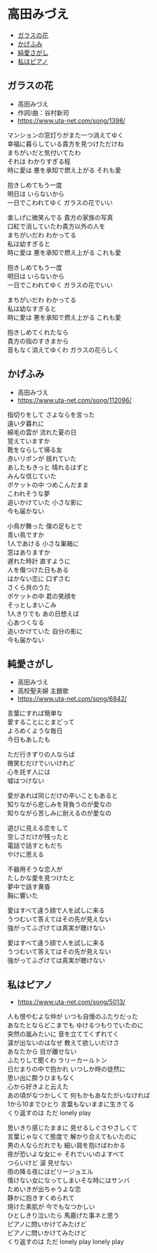 
# 高田みづえ <!-- omit in toc -->

- [ガラスの花](#ガラスの花)
- [かげふみ](#かげふみ)
- [純愛さがし](#純愛さがし)
- [私はピアノ](#私はピアノ)


## ガラスの花

- 高田みづえ
- 作詞/曲：谷村新司
- https://www.uta-net.com/song/1398/

マンションの窓灯りがまた一つ消えてゆく<br>
幸福に暮らしている貴方を見つけただけね<br>
まちがいだと気付いてたわ<br>
それは わかりすぎる程<br>
時に愛は 悪を承知で燃え上がる それも愛<br>

抱きしめてもう一度<br>
明日は いらないから<br>
一日でこわれてゆく ガラスの花でいい<br>

楽しげに微笑んでる 貴方の家族の写真<br>
口紅で消していたわ貴方以外の人を<br>
まちがいだわ わかってる<br>
私は幼すぎると<br>
時に愛は 悪を承知で燃え上がる これも愛<br>

抱きしめてもう一度<br>
明日は いらないから<br>
一日でこわれてゆく ガラスの花でいい<br>

まちがいだわ わかってる<br>
私は幼なすぎると<br>
時に愛は 悪を承知で燃え上がる これも愛<br>

抱きしめてくれたなら<br>
貴方の指のすきまから<br>
音もなく消えてゆくわ ガラスの花らしく<br>


## かげふみ

- 高田みづえ
- https://www.uta-net.com/song/112096/

指切りをして さよならを言った<br>
遠い夕暮れに<br>
綿毛の雲が 流れた夏の日<br>
覚えていますか<br>
靴をならして帰る友<br>
赤いリボンが 揺れていた<br>
あしたもきっと 晴れるはずと<br>
みんな信じていた<br>
ポケットの中 つめこんだまま<br>
こわれそうな夢<br>
追いかけていた 小さな影に<br>
今も届かない<br>

小鳥が舞った 僕の足もとで<br>
青い鳥ですか<br>
1人であける 小さな巣箱に<br>
窓はありますか<br>
遅れた時計 直すように<br>
人を傷つけた日もある<br>
はかない恋に 口ずさむ<br>
さくら貝のうた<br>
ポケットの中 君の笑顔を<br>
そっとしまいこみ<br>
1人きりでも あの日想えば<br>
心あつくなる<br>
追いかけていた 自分の影に<br>
今も届かない<br>

## 純愛さがし

- 高田みづえ
- 高校聖夫婦 主題歌
- https://www.uta-net.com/song/6842/

言葉にすれば簡単な<br>
愛することにとまどって<br>
よろめくような毎日<br>
今日もあしたも<br>

ただ行きずりの人ならば<br>
微笑むだけでいいけれど<br>
心を託す人には<br>
嘘はつけない<br>

愛があれば同じだけの辛いこともあると<br>
知りながら悲しみを背負うのが愛なの<br>
知りながら苦しみに耐えるのが愛なの<br>

遊びに見える恋をして<br>
空しさだけが残ったと<br>
電話で話すともだち<br>
やけに思える<br>

不器用そうな恋人が<br>
たしかな愛を見つけたと<br>
夢中で話す黄昏<br>
胸に響いた<br>

愛はすべて違う顔で人を試しに来る<br>
うつむいて答えてはその先が見えない<br>
強がってふざけては真実が聴けない<br>

愛はすべて違う顔で人を試しに来る<br>
うつむいて答えてはその先が見えない<br>
強がってふざけては真実が聴けない<br>


## 私はピアノ

- https://www.uta-net.com/song/5013/

人も恨やむよな仲が いつも自慢のふたりだった<br>
あなたとならどこまでも ゆけるつもりでいたのに<br>
突然の嵐みたいに 音を立ててくずれてく<br>
涙が出ないのはなぜ 教えて欲しいだけさ<br>
あなたから 目が離せない<br>
ふたりして聞くわ ラリーカールトン<br>
日だまりの中で抱かれ いつしか時の徒然に<br>
思い出に酔うひまもなく<br>
心から好きよと云えた<br>
あの頃がなつかしくて 何もかもあなたがいなければ<br>
1から10までひとり 言葉もないままに生きてる<br>
くり返すのは ただ lonely play<br>

思いきり感じたままに 見せるしぐさやさしくて<br>
言葉じゃなくて態度で 解かり合えてもいたのに<br>
男の人ならだれでも 細い肩を抱けばわかる<br>
夜が恐いよな女にゃ それでいいのよすべて<br>
つらいけど 涙 見せない<br>
雨の降る夜にはビリージョエル<br>
情けない女になってしまいそな時にはサンバ<br>
ためいきが出ちゃうよな恋<br>
静かに抱きすくめられて<br>
焼けた素肌が 今でもなつかしい<br>
ひとしきり泣いたら 馬鹿げた事ネと思う<br>
ピアノに問いかけてみたけど<br>
ピアノに問いかけてみたけど<br>
くり返すのは ただ lonely play lonely play<br>
